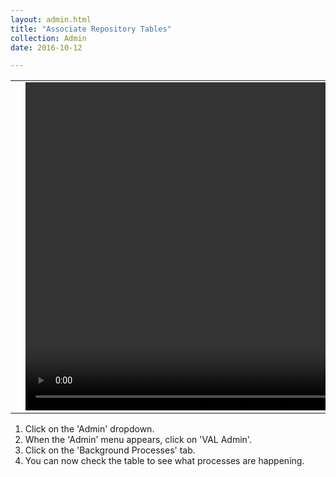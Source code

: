 ```yaml
---
layout: admin.html
title: "Associate Repository Tables"
collection: Admin
date: 2016-10-12

---
```


<table>
<tr>
<td width="50px"></td>
<td width="700px">
<video width="700" height="525" controls>
	<source src="/assets/video/Admin/How_to_check_background.mp4" type="video/mp4">
	Your browser does not support the video tag.
</video>
</td>
<td width="50px"></td>
</tr>
</table>

1.	Click on the 'Admin' dropdown.
2.  When the 'Admin' menu appears, click on 'VAL Admin'.
3.  Click on the 'Background Processes' tab.
4.  You can now check the table to see what processes are happening.
